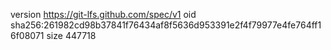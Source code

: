 version https://git-lfs.github.com/spec/v1
oid sha256:261982cd98b37841f76434af8f5636d953391e2f4f79977e4fe764ff16f08071
size 447718
